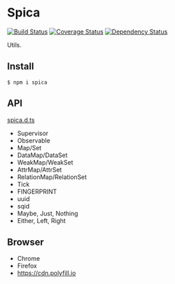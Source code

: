 # Spica

[![Build Status](https://travis-ci.org/falsandtru/spica.svg?branch=master)](https://travis-ci.org/falsandtru/spica)
[![Coverage Status](https://coveralls.io/repos/falsandtru/spica/badge.svg?branch=master&service=github)](https://coveralls.io/github/falsandtru/spica?branch=master)
[![Dependency Status](https://gemnasium.com/falsandtru/spica.svg)](https://gemnasium.com/falsandtru/spica)

Utils.

## Install

```
$ npm i spica
```

## API

[spica.d.ts](typings/spica.d.ts)

- Supervisor
- Observable
- Map/Set
- DataMap/DataSet
- WeakMap/WeakSet
- AttrMap/AttrSet
- RelationMap/RelationSet
- Tick
- FINGERPRINT
- uuid
- sqid
- Maybe, Just, Nothing
- Either, Left, Right

## Browser

- Chrome
- Firefox
- https://cdn.polyfill.io
